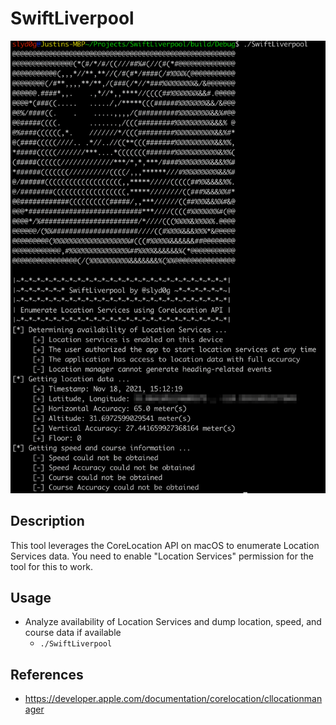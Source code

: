 # SwiftLiverpool

![Output](https://raw.githubusercontent.com/slyd0g/SwiftLiverpool/main/example.png)

## Description

This tool leverages the CoreLocation API on macOS to enumerate Location Services data. You need to enable "Location Services" permission for the tool for this to work.

## Usage
- Analyze availability of Location Services and dump location, speed, and course data if available
    - ```./SwiftLiverpool```

## References
- https://developer.apple.com/documentation/corelocation/cllocationmanager